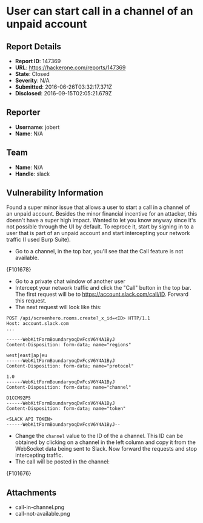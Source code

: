 # User can start call in a channel of an unpaid account

## Report Details
- **Report ID**: 147369
- **URL**: https://hackerone.com/reports/147369
- **State**: Closed
- **Severity**: N/A
- **Submitted**: 2016-06-26T03:32:17.371Z
- **Disclosed**: 2016-09-15T02:05:21.679Z

## Reporter
- **Username**: jobert
- **Name**: N/A

## Team
- **Name**: N/A
- **Handle**: slack

## Vulnerability Information
Found a super minor issue that allows a user to start a call in a channel of an unpaid account. Besides the minor financial incentive for an attacker, this doesn't have a super high impact. Wanted to let you know anyway since it's not possible through the UI by default. To reproce it, start by signing in to a user that is part of an unpaid account and start intercepting your network traffic (I used Burp Suite).

 - Go to a channel, in the top bar, you'll see that the Call feature is not available.

{F101678}

 - Go to a private chat window of another user
 - Intercept your network traffic and click the "Call" button in the top bar. The first request will be to https://account.slack.com/call/ID. Forward this request.
 - The next request will look like this:

```
POST /api/screenhero.rooms.create?_x_id=<ID> HTTP/1.1
Host: account.slack.com
...

------WebKitFormBoundaryoqDvFcsV6Y4A1ByJ
Content-Disposition: form-data; name="regions"

west|east|ap|eu
------WebKitFormBoundaryoqDvFcsV6Y4A1ByJ
Content-Disposition: form-data; name="protocol"

1.0
------WebKitFormBoundaryoqDvFcsV6Y4A1ByJ
Content-Disposition: form-data; name="channel"

D1CCM92P5
------WebKitFormBoundaryoqDvFcsV6Y4A1ByJ
Content-Disposition: form-data; name="token"

<SLACK API TOKEN>
------WebKitFormBoundaryoqDvFcsV6Y4A1ByJ--
```

 - Change the `channel` value to the ID of the a channel. This ID can be obtained by clicking on a channel in the left column and copy it from the WebSocket data being sent to Slack. Now forward the requests and stop intercepting traffic.
 - The call will be posted in the channel:

{F101676}

## Attachments
- call-in-channel.png
- call-not-available.png
